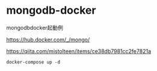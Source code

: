 # mongodb-docker

mongodbdocker起動例

https://hub.docker.com/_/mongo/

https://qiita.com/mistolteen/items/ce38db7981cc2fe7821a


```
docker-compose up -d
```
